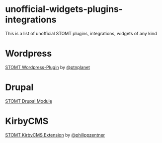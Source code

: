 # unofficial-widgets-plugins-integrations
This is a list of unofficial STOMT plugins, integrations, widgets of any kind

# Wordpress
[STOMT Wordpress-Plugin](https://de.wordpress.org/plugins/stomt-instant-feedback-button/) by [@ptnplanet](https://github.com/ptnplanet)

# Drupal
[STOMT Drupal Module](https://www.drupal.org/project/stomt)

# KirbyCMS
[STOMT KirbyCMS Extension](https://github.com/stomt/stomt-kirby-extension) by [@philippzentner](https://github.com/philippzentner)
